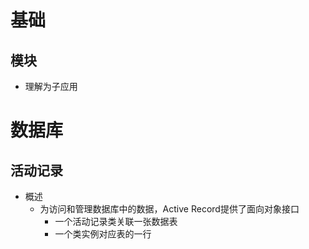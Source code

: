 # 基础
## 模块
- 理解为子应用

# 数据库
## 活动记录
- 概述
	- 为访问和管理数据库中的数据，Active Record提供了面向对象接口
		- 一个活动记录类关联一张数据表
		- 一个类实例对应表的一行
